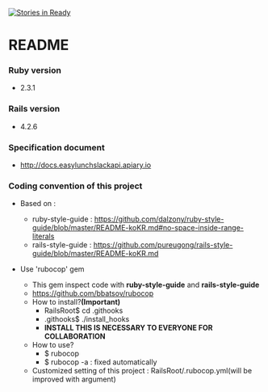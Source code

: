 [![Stories in Ready](https://badge.waffle.io/npmachine/easylunch-slack-adaptor.png?label=ready&title=Ready)](https://waffle.io/npmachine/easylunch-slack-adaptor)
# README

### Ruby version
* 2.3.1

### Rails version
* 4.2.6

### Specification document
* http://docs.easylunchslackapi.apiary.io

### Coding convention of this project
* Based on :
    * ruby-style-guide : https://github.com/dalzony/ruby-style-guide/blob/master/README-koKR.md#no-space-inside-range-literals
    * rails-style-guide : https://github.com/pureugong/rails-style-guide/blob/master/README-koKR.md

* Use 'rubocop' gem
    * This gem inspect code with **ruby-style-guide** and **rails-style-guide**
    * https://github.com/bbatsov/rubocop
    * How to install?**(Important)**
        * RailsRoot$ cd .githooks
        * .githooks$ ./install_hooks
        * **INSTALL THIS IS NECESSARY TO EVERYONE FOR COLLABORATION**
    * How to use?
        * $ rubocop
        * $ rubocop -a : fixed automatically
    * Customized setting of this project : RailsRoot/.rubocop.yml(will be improved with argument)
